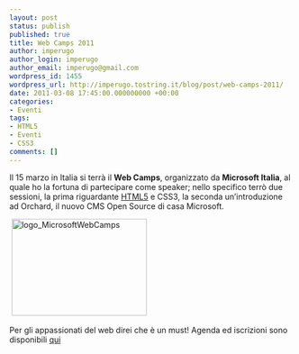 ```yaml
---
layout: post
status: publish
published: true
title: Web Camps 2011
author: imperugo
author_login: imperugo
author_email: imperugo@gmail.com
wordpress_id: 1455
wordpress_url: http://imperugo.tostring.it/blog/post/web-camps-2011/
date: 2011-03-08 17:45:00.000000000 +00:00
categories:
- Eventi
tags:
- HTML5
- Eventi
- CSS3
comments: []
---
```

<p>Il 15 marzo in Italia si terrà il <strong>Web Camps</strong>, organizzato da <strong>Microsoft Italia</strong>, al quale ho la fortuna di partecipare come speaker; nello specifico terrò due sessioni, la prima riguardante <a title="Post about HTML5" href="http://tostring.it/tags/archive/html5" target="_blank">HTML5</a> e CSS3, la seconda un’introduzione ad Orchard, il nuovo CMS Open Source di casa Microsoft.     <br /></p>  <p>&#160;<a href="http://www.tostring.it/UserFiles/imperugo/logo_MicrosoftWebCamps_2.gif"><img style="background-image: none; border-bottom: 0px; border-left: 0px; padding-left: 0px; padding-right: 0px; display: inline; border-top: 0px; border-right: 0px; padding-top: 0px" title="logo_MicrosoftWebCamps" border="0" alt="logo_MicrosoftWebCamps" src="http://www.tostring.it/UserFiles/imperugo/logo_MicrosoftWebCamps_thumb.gif" width="240" height="172" /></a>    <br /></p>  <p>Per gli appassionati del web direi che è un must! Agenda ed iscrizioni sono disponibili <a title="Microsoft Web Camp" href="http://www.microsoft.com/italy/webcamps/default.aspx" rel="nofollow" target="_blank">qui</a></p>
